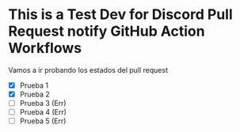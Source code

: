 # This is a Test Dev for Discord Pull Request notify GitHub Action Workflows
 Vamos a ir probando los estados del pull request
 
 - [X] Prueba 1
 - [x] Prueba 2
 - [ ] Prueba 3 (Err)
 - [ ] Prueba 4 (Err)
 - [ ] Prueba 5 (Err)
